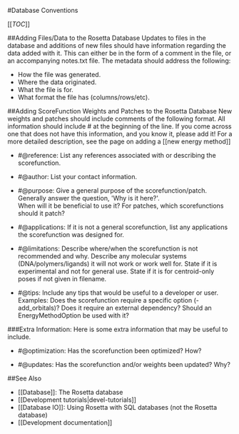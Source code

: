 #Database Conventions

[[_TOC_]]

##Adding Files/Data to the Rosetta Database
Updates to files in the database and additions of new files should have information regarding the data added with it.  This can either be in the form of a comment in the file, or an accompanying notes.txt file.  The metadata should address the following:

* How the file was generated.
* Where the data originated.
* What the file is for.
* What format the file has (columns/rows/etc).

##Adding ScoreFunction Weights and Patches to the Rosetta Database
New weights and patches should include comments of the following format.  All information should include # at the beginning of the line.  If you come across one that does not have this information, and you know it, please add it!  For a more detailed description, see the page on adding a [[new energy method]]

* #@reference: List any references associated with or describing the scorefunction.

* #@author:  List your contact information.

* #@purpose: Give a general purpose of the scorefunction/patch.  Generally answer the question, 'Why is it here?'.  
When will it be beneficial to use it? For patches, which scorefunctions should it patch?

* #@applications: If it is not a general scorefunction, list any applications the scorefunction was designed for.

* #@limitations: Describe where/when the scorefunction is not recommended and why. 
Describe any molecular systems (DNA/polymers/ligands) it will not work or work well for. 
State if it is experimental and not for general use. 
State if it is for centroid-only poses if not given in filename.

* #@tips: Include any tips that would be useful to a developer or user. 
Examples: Does the scorefunction require a specific option (-add_orbitals)?  Does it require an external dependency? Should an EnergyMethodOption be used with it? 

###Extra Information:
Here is some extra information that may be useful to include.
* #@optimization: Has the scorefunction been optimized?  How?

* #@updates: Has the scorefunction and/or weights been updated?  Why?

##See Also

* [[Database]]: The Rosetta database
* [[Development tutorials|devel-tutorials]]
* [[Database IO]]: Using Rosetta with SQL databases (not the Rosetta database)
* [[Development documentation]]
